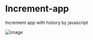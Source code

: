 # Increment-app
Increment app with history by javascript

![image](https://user-images.githubusercontent.com/82542634/170475279-5ebfb13a-4c27-43ed-8203-348f59ae6b4b.png)
